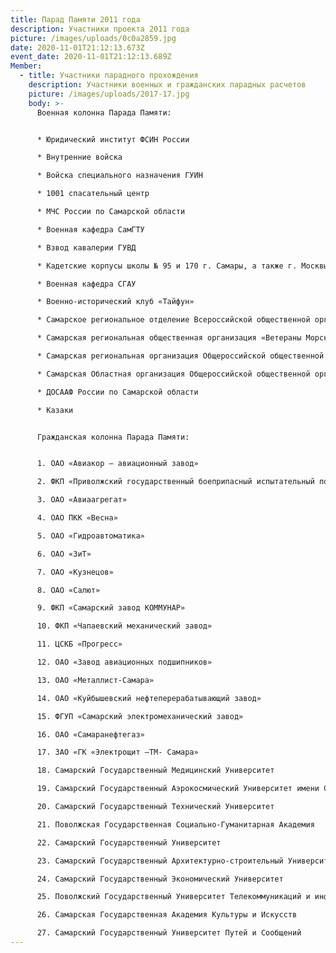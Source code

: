 ```yaml
---
title: Парад Памяти 2011 года
description: Участники проекта 2011 года
picture: /images/uploads/0c0a2859.jpg
date: 2020-11-01T21:12:13.673Z
event_date: 2020-11-01T21:12:13.689Z
Member:
  - title: Участники парадного прохождения
    description: Участники военных и гражданских парадных расчетов
    picture: /images/uploads/2017-17.jpg
    body: >-
      Военная колонна Парада Памяти:


      * Юридический институт ФСИН России

      * Внутренние войска

      * Войска специального назначения ГУИН

      * 1001 спасательный центр

      * МЧС России по Самарской области

      * Военная кафедра СамГТУ 

      * Взвод кавалерии ГУВД

      * Кадетские корпусы школы № 95 и 170 г. Самары, а также г. Москвы и Нижнего Новгорода

      * Военная кафедра СГАУ

      * Военно-исторический клуб «Тайфун»

      * Самарское региональное отделение Всероссийской общественной организации «БОЕВОЕ БРАТСТВО»

      * Самарская региональная общественная организация «Ветераны Морской Пехоты и Спецназа ВМФ»

      * Самарская региональная организация Общероссийской общественной организации инвалидов войны в Афганистане и военной травмы – «Инвалиды войны»

      * Самарская Областная организация Общероссийской общественной организации «Российского Союза ветеранов Афганистана»

      * ДОСААФ России по Самарской области

      * Казаки


      Гражданская колонна Парада Памяти: 


      1. ОАО «Авиакор – авиационный завод»  

      2. ФКП «Приволжский государственный боеприпасный испытательный полигон»

      3. ОАО «Авиаагрегат»

      4. ОАО ПКК «Весна»

      5. ОАО «Гидроавтоматика»

      6. ОАО «ЗиТ»

      7. ОАО «Кузнецов»

      8. ОАО «Салют»

      9. ФКП «Самарский завод КОММУНАР»

      10. ФКП «Чапаевский механический завод»

      11. ЦСКБ «Прогресс»

      12. ОАО «Завод авиационных подшипников»

      13. ОАО «Металлист-Самара»

      14. ОАО «Куйбышевский нефтеперерабатывающий завод»

      15. ФГУП «Самарский электромеханический завод»

      16. ОАО «Самаранефтегаз»

      17. ЗАО «ГК «Электрощит –ТМ- Самара»

      18. Самарский Государственный Медицинский Университет

      19. Самарский Государственный Аэрокосмический Университет имени С.П. Королева

      20. Самарский Государственный Технический Университет

      21. Поволжская Государственная Социально-Гуманитарная Академия

      22. Самарский Государственный Университет

      23. Самарский Государственный Архитектурно-строительный Университет

      24. Самарский Государственный Экономический Университет

      25. Поволжский Государственный Университет Телекоммуникаций и информатики

      26. Самарская Государственная Академия Культуры и Искусств

      27. Самарский Государственный Университет Путей и Сообщений
---
```

